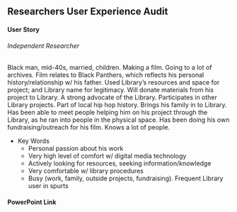 ## Researchers User Experience Audit

#### User Story
###### Independent Researcher
Black man, mid-40s, married, children. Making a film. Going to a lot of archives. Film relates to Black Panthers, which reflects his personal history/relationship w/ his father. Used Library’s resources and space for project; and Library name for legitimacy. Will donate materials from his project to Library. A strong advocate of the Library. Participates in other Library projects. Part of local hip hop history. Brings his family in to Library. Has been able to meet people helping him on his project through the Library, as he ran into people in the physical space. Has been doing his own fundraising/outreach for his film. Knows a lot of people.

* Key Words
    * Personal passion about his work
    * Very high level of comfort w/ digital media technology
    * Actively looking for resources, seeking information/knowledge
    * Very comfortable w/ library procedures
    * Busy (work, family, outside projects, fundraising). Frequent Library user in spurts

#### PowerPoint Link
